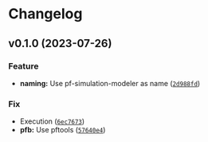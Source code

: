 # Changelog

<!--next-version-placeholder-->

## v0.1.0 (2023-07-26)

### Feature

* **naming:** Use pf-simulation-modeler as name ([`2d988fd`](https://github.com/Kitware/pf-simulation-modeler/commit/2d988fd27ad773ef91ef48a4efd505fc174f2435))

### Fix

* Execution ([`6ec7673`](https://github.com/Kitware/pf-simulation-modeler/commit/6ec7673ccb52f7ddcdb906e86543564142d73d76))
* **pfb:** Use pftools ([`57640e4`](https://github.com/Kitware/pf-simulation-modeler/commit/57640e4f0f627b4115c8af742b7a3da9a6035eb0))
